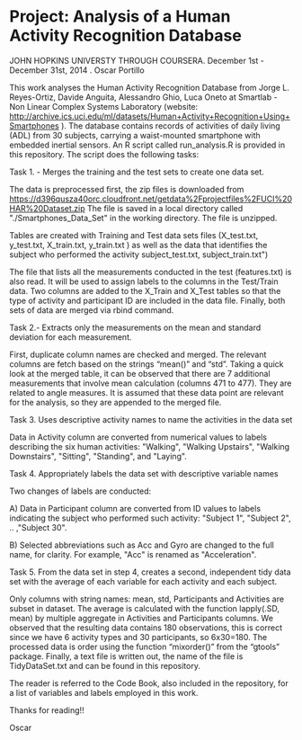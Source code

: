 Project: Analysis of a Human Activity Recognition Database
=========================

JOHN HOPKINS UNIVERSTY THROUGH COURSERA. December 1st - December 31st, 2014 . Oscar Portillo

This work analyses the Human Activity Recognition Database from Jorge L. Reyes-Ortiz, Davide Anguita, Alessandro Ghio, Luca Oneto at Smartlab - Non Linear Complex Systems Laboratory (website: http://archive.ics.uci.edu/ml/datasets/Human+Activity+Recognition+Using+Smartphones ). 
The database contains records of activities of daily living (ADL) from 30 subjects, carrying a waist-mounted smartphone with embedded inertial sensors.
An R script called run_analysis.R is provided in this repository. The script does the following tasks: 

Task 1. - Merges the training and the test sets to create one data set.

The data is preprocessed first, the zip files is downloaded from https://d396qusza40orc.cloudfront.net/getdata%2Fprojectfiles%2FUCI%20HAR%20Dataset.zip 
The file is saved in a local directory called "./Smartphones_Data_Set"  in the working directory. The file is unzipped.  

Tables are created with Training and Test data sets files (X_test.txt, y_test.txt, X_train.txt, y_train.txt ) as well as the data that identifies the subject who performed the activity subject_test.txt, subject_train.txt")

The file that lists all the measurements conducted in the test (features.txt) is also read. It will be used to assign labels to the columns in the Test/Train data. Two columns are added to the X_Train and X_Test tables so that the type of activity and participant ID are included in the data file. Finally, both sets of data are merged via rbind command.

Task 2.- Extracts only the measurements on the mean and standard deviation for each measurement.

First, duplicate column names are checked and merged. The relevant columns are fetch based on the strings “mean()” and “std”. Taking a quick look at the merged table, it can be observed that there are 7 additional measurements that involve mean calculation (columns 471 to 477). They are related to angle measures. It is assumed that these data point are relevant for the analysis, so they are appended to the merged file. 

Task 3. Uses descriptive activity names to name the activities in the data set

Data in Activity column are converted from numerical values to labels describing the six human activities: "Walking", "Walking Upstairs", "Walking Downstairs", "Sitting", "Standing", and "Laying".

Task 4. Appropriately labels the data set with descriptive variable names

Two changes of labels are conducted:

A)	Data in Participant column are converted from ID values to labels indicating the subject who performed such activity: "Subject 1", "Subject 2", .. ,"Subject 30".

B)	Selected abbreviations such as Acc and Gyro are changed to the full name, for clarity. For example, "Acc" is renamed as "Acceleration". 

Task 5. From the data set in step 4, creates a second, independent tidy data set with the average of each variable for each activity and each subject.

Only columns with string names: mean, std, Participants and Activities are subset in dataset. The average is calculated with the function lapply(.SD, mean) by multiple aggregate in  Activities and Participants columns. We observed that the resulting data contains 180 observations, this is correct since we have 6 activity types and 30 participants, so 6x30=180. The processed data is order using the function “mixorder()” from the “gtools” package. Finally, a text file is written out, the name of the file is TidyDataSet.txt and can be found in this repository. 

The reader is referred to the Code Book, also included in the repository, for a list of variables and labels employed in this work.

Thanks for reading!!

Oscar
